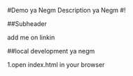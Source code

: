 #Demo ya Negm 
 Description ya Negm #!

 ##Subheader 

 add me on linkin 

 ##local development ya negm

 1.open index.html in your browser
